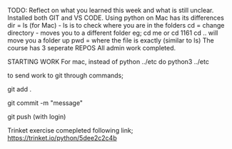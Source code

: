 TODO: Reflect on what you learned this week and what is still unclear.
Installed both GIT and VS CODE. Using python on Mac has its differences
dir = ls (for Mac) - ls is to check where you are in the folders
cd = change directory - moves you to a different folder eg; cd me or cd 1161 
cd .. will move you a folder up
pwd = where the file is exactly (similar to ls)
The course has 3 seperate REPOS
All admin work completed.

STARTING WORK
For mac, instead of python ../etc do python3 ../etc

to send work to git through commands;

git add . 

git commit -m "message"

git push (with login)

Trinket exercise comepleted following link;
https://trinket.io/python/5dee2c2c4b
